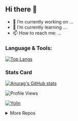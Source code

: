 ## Hi there 👋


<!-- **YOLIN00/YOLIN00** is a ✨ _special_ ✨ repository because its `README.md` (this file) appears on your GitHub profile.

Here are some ideas to get you started: -->

- :iphone: I’m currently working on ...
- :thought_balloon: I’m currently learning ...
- 📫 How to reach me: ...
<!-- - 😄 Pronouns: ...
- ⚡ Fun fact: ... -->
<!-- - 👯 I’m looking to collaborate on ...
- 🤔 I’m looking for help with ...
- 💬 Ask me about ... -->

### Language & Tools:

   [![Top Langs](https://github-readme-stats.vercel.app/api/top-langs/?username=anuraghazra&hide=glsl&layout=compact&&langs_count=6&theme=cobalt)](https://github.com/anuraghazra/github-readme-stats)
### Stats Card
[![Anurag's GitHub stats](https://github-readme-stats.vercel.app/api?username=yolin00&show_icons=true&count_private=true&include_all_commits=true&theme=dracula)](https://github.com/anuraghazra/github-readme-stats)
<!-- visitor 
<img src = "https://gpvc.arturio.dev/yolin00">systemfault
<img src = "https://badges.pufler.dev/visits/yolin00/yolin00">
<img src = "https://visitor-badge.glitch.me/badge?page_id=yolin00.yolin00">systemfault
-->


![Profile Views](https://visitor-badge.glitch.me/badge?page_id=yolin00.yolin00)
<!-- https://gpvc.arturio.dev/yolin00 -->
[![Yolin](https://badges.pufler.dev/visits/yolin00/yolin00)](https://badges.pufler.dev)
<details>
   <summary>More Repos</summary>   
   
   [![Readme Card](https://github-readme-stats.vercel.app/api/pin/?username=anuraghazra&repo=github-readme-stats)](https://github.com/anuraghazra/github-readme-stats)

   [![Readme Card](https://github-readme-stats.vercel.app/api/pin/?username=anuraghazra&repo=github-readme-stats)](https://github.com/anuraghazra/github-readme-stats)

</details>

